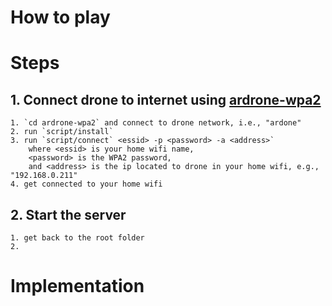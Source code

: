 # How to play

# Steps
## 1. Connect drone to internet using [ardrone-wpa2]()
	1. `cd ardrone-wpa2` and connect to drone network, i.e., "ardone"
	2. run `script/install`
	3. run `script/connect` <essid> -p <password> -a <address>`
		where <essid> is your home wifi name, 
		<password> is the WPA2 password, 
		and <address> is the ip located to drone in your home wifi, e.g., "192.168.0.211"
	4. get connected to your home wifi
## 2. Start the server
	1. get back to the root folder
	2. 

# Implementation